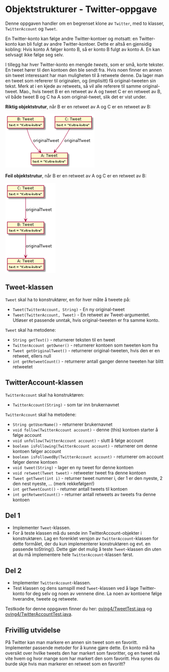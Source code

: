 # Objektstrukturer - Twitter-oppgave

Denne oppgaven handler om en begrenset klone av `Twitter`, med to klasser, `TwitterAccount` og `Tweet`.

En Twitter-konto kan følge andre Twitter-kontoer og motsatt: en Twitter-konto kan bli fulgt av andre Twitter-kontoer.
Dette er altså en gjensidig kobling: Hvis konto A følger konto B, så er konto B fulgt av konto A. En kan selvsagt ikke følge seg selv.

I tillegg har hver Twitter-konto en mengde _tweets_, som er små, korte tekster. En tweet hører til den kontoen den ble sendt fra.
Hvis noen finner en annen sin tweet interessant har man muligheten til å retweete denne. Da lager man en tweet som refererer til originalen,
og (implisitt) få original-tweeten sin tekst. Merk at i en kjede av retweets, så vil alle referere til samme original-tweet. Mao.,
hvis tweet B er en retweet av A og tweet C er en retweet av B, vil både tweet B og C ha A som original-tweet, slik det er vist under.

**Riktig objektstrutur**, når B er en retweet av A og C er en retweet av B:

![](img/twitter1.png)

**Feil objektstrutur**, når B er en retweet av A og C er en retweet av B:

![](img/twitter2.png)

## Tweet-klassen

`Tweet` skal ha to konstruktører, en for hver måte å tweete på:

- `Tweet(TwitterAccount, String)` - En ny original-tweet
- `Tweet(TwitterAccount, Tweet)` - En retweet av Tweet-argumentet. Utløser et passende unntak, hvis original-tweeten er fra samme konto.

`Tweet` skal ha metodene:

- `String getText()` - returnerer teksten til en tweet
- `TwitterAccount getOwner()` - returnerer kontoen som tweeten kom fra
- `Tweet getOriginalTweet()` - returnerer original-tweeten, hvis den er en retweet, ellers null
- `int getRetweetCount()` - returnerer antall ganger denne tweeten har blitt retweetet

## TwitterAccount-klassen

`TwitterAccount` skal ha konstruktøren:

- `TwitterAccount(String)` - som tar inn brukernavnet

`TwitterAccount` skal ha metodene:

- `String getUserName()` - returnerer brukernavnet
- `void follow(TwitterAccount account)` - denne (this) kontoen starter å følge account
- `void unfollow(TwitterAccount account)` - slutt å følge account
- `boolean isFollowing(TwitterAccount account)` - returnerer om denne kontoen følger account
- `boolean isFollowedBy(TwitterAccount account)` - returnerer om account følger denne kontoen
- `void tweet(String)` - lager en ny tweet for denne kontoen
- `void retweet(Tweet tweet)` - retweeter tweet fra denne kontoen
- `Tweet getTweet(int i)` - returner tweet nummer i, der 1 er den nyeste, 2 den nest nyeste, … (merk rekkefølgen!)
- `int getTweetCount()` - returner antall tweets til kontoen
- `int getRetweetCount()` - returner antall retweets av tweets fra denne kontoen

## Del 1

- Implementer `Tweet`-klassen.
- For å teste klassen må du sende inn TwitterAccount-objekter i konstruktøren. Lag en forenklet versjon av `TwitterAccount`-klassen
  for dette formålet, der du kun implementerer konstruktøren og evt. en passende toString(). Dette gjør det mulig å teste `Tweet`-klassen
  din uten at du må implementere hele `TwitterAccount`-klassen først.

## Del 2

- Implementer `TwitterAccount`-klassen.
- Test klassen og dens samspill med `Tweet`-klassen ved å lage Twitter-konto for deg selv og noen av vennene dine.
  La noen av kontoene følge hverandre, tweete og retweete.

Testkode for denne oppgaven finner du her: [oving4/TweetTest.java](../../src/test/java/oving4/TweetTest.java) og [oving4/TwitterAccountTest.java](../../src/test/java/oving4/TwitterAccountTest.java).

## Frivillig utvidelse

På Twitter kan man markere en annen sin tweet som en favoritt. Implementer passende metoder for å kunne gjøre dette.
En konto må ha oversikt over hvilke tweets den har markert som favoritter, og en tweet må vite hvem og hvor mange som har markert den
som favoritt. Hva synes du burde skje hvis man markerer en retweet som en favoritt?
